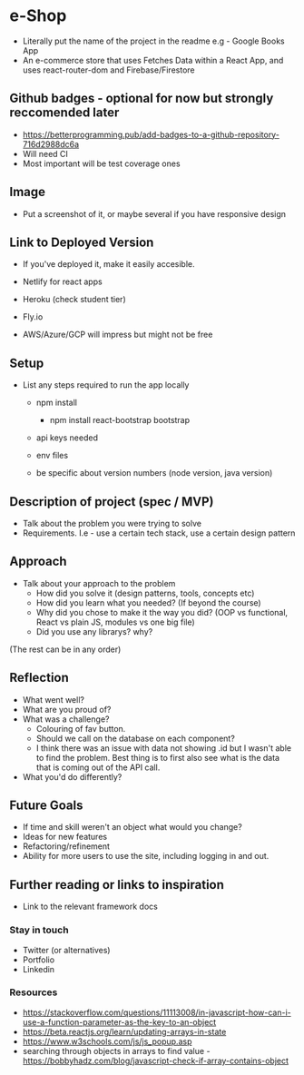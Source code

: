 # e-Shop

- Literally put the name of the project in the readme e.g - Google Books App
- An e-commerce store that uses Fetches Data within a React App, and uses react-router-dom and Firebase/Firestore

## Github badges - optional for now but strongly reccomended later

- https://betterprogramming.pub/add-badges-to-a-github-repository-716d2988dc6a
- Will need CI
- Most important will be test coverage ones

## Image

- Put a screenshot of it, or maybe several if you have responsive design

## Link to Deployed Version

- If you've deployed it, make it easily accesible.

- Netlify for react apps
- Heroku (check student tier)
- Fly.io
- AWS/Azure/GCP will impress but might not be free

## Setup

- List any steps required to run the app locally

  - npm install

    - npm install react-bootstrap bootstrap

  - api keys needed
  - env files
  - be specific about version numbers (node version, java version)

## Description of project (spec / MVP)

- Talk about the problem you were trying to solve
- Requirements. I.e - use a certain tech stack, use a certain design pattern

## Approach

- Talk about your approach to the problem
  - How did you solve it (design patterns, tools, concepts etc)
  - How did you learn what you needed? (If beyond the course)
  - Why did you chose to make it the way you did? (OOP vs functional, React vs plain JS, modules vs one big file)
  - Did you use any librarys? why?

(The rest can be in any order)

## Reflection

- What went well?
- What are you proud of?
- What was a challenge?
  - Colouring of fav button.
  - Should we call on the database on each component?
  - I think there was an issue with data not showing .id but I wasn't able to find the problem. Best thing is to first also see what is the data that is coming out of the API call.
- What you'd do differently?

## Future Goals

- If time and skill weren't an object what would you change?
- Ideas for new features
- Refactoring/refinement
- Ability for more users to use the site, including logging in and out.

## Further reading or links to inspiration

- Link to the relevant framework docs

### Stay in touch

- Twitter (or alternatives)
- Portfolio
- Linkedin

### Resources

- https://stackoverflow.com/questions/11113008/in-javascript-how-can-i-use-a-function-parameter-as-the-key-to-an-object
- https://beta.reactjs.org/learn/updating-arrays-in-state
- https://www.w3schools.com/js/js_popup.asp
- searching through objects in arrays to find value - https://bobbyhadz.com/blog/javascript-check-if-array-contains-object
